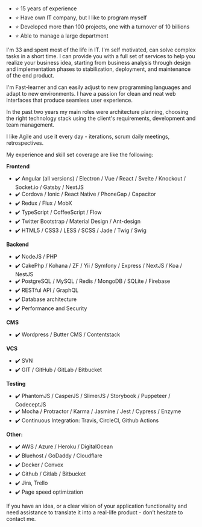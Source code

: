 * ⭐  15 years of experience
* ⭐  Have own IT company, but I like to program myself
* ⭐  Developed more than 100 projects, one with a turnover of 10 billions
* ⭐  Able to manage a large department


I'm 33 and spent most of the life in IT. I'm self motivated, can solve complex tasks in a short time. I can provide you with a full set of services to help you realize your business idea, starting from business analysis through design and implementation phases to stabilization, deployment, and maintenance of the end product.


I'm Fast-learner and can easily adjust to new programming languages and adapt to new environments. I have a passion for clean and neat web interfaces that produce seamless user experience.

In the past two years my main roles were architecture planning, choosing the right technology stack using the client's requirements, development and team management.

I like Agile and use it every day - iterations, scrum daily meetings, retrospectives.

My experience and skill set coverage are like the following:

**Frontend**
* ✔️  Angular (all versions) / Electron / Vue / React / Svelte / Knockout / Socket.io / Gatsby / NextJS
* ✔️ Cordova / Ionic / React Native / PhoneGap / Сapacitor
* ✔️ Redux / Flux / MobX
* ✔️ TypeScript / CoffeeScript / Flow
* ✔️ Twitter Bootstrap / Material Design / Ant-design
* ✔️ HTML5 / CSS3 / LESS / SCSS / Jade / Twig / Swig


**Backend**
* ✔️ NodeJS / PHP
* ✔️ CakePhp / Kohana / ZF / Yii / Symfony / Express / NextJS / Koa / NestJS
* ✔️ PostgreSQL / MySQL / Redis / MongoDB / SQLite / Firebase
* ✔️ RESTful API / GraphQL
* ✔️ Database architecture
* ✔️ Performance and Security


**CMS**
* ✔️ Wordpress / Butter CMS / Contentstack


**VCS**
* ✔️ SVN
* ✔️ GIT / GitHub / GitLab / Bitbucket


**Testing**
* ✔️ PhantomJS / CasperJS / SlimerJS / Storybook / Puppeteer / CodeceptJS
* ✔️ Mocha / Protractor / Karma / Jasmine / Jest / Cypress / Enzyme
* ✔️ Continuous Integration: Travis, CircleCI, Github Actions


**Other:**
* ✔️ AWS / Azure / Heroku / DigitalOcean
* ✔️ Bluehost / GoDaddy / Cloudflare
* ✔️ Docker / Convox
* ✔️ Github / Gitlab / Bitbucket
* ✔️ Jira, Trello
* ✔️ Page speed optimization


If you have an idea, or a clear vision of your application functionality and need assistance to translate it into a real-life product - don’t hesitate to contact me.

